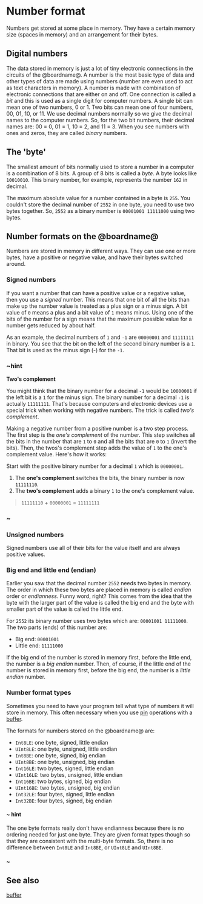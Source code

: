 # Number format

Numbers get stored at some place in memory. They have a certain memory size (spaces in memory) and an arrangement for their bytes.

## Digital numbers

The data stored in memory is just a lot of tiny electronic connections in the circuits of the @boardname@. A number is the most basic type of data and other types of data are made using numbers (number are even used to act as text characters in memory). A number is made with combination of electronic connections that are either on and off. One connection is called a _bit_ and this is used as a single digit for computer numbers. A single bit can mean one of two numbers, 0 or 1. Two bits can mean one of four numbers, 00, 01, 10, or 11. We use decimal numbers normally so we give the decimal names to the computer numbers. So, for the two bit numbers, their decimal names are: 00 = 0, 01 = 1, 10 = 2, and 11 = 3. When you see numbers with ones and zeros, they are called _binary_ numbers.

## The 'byte'

The smallest amount of bits normally used to store a number in a computer is a combination of 8 bits. A group of 8 bits is called a _byte_. A byte looks like `10010010`. This binary number, for example, represents the number `162` in decimal.

The maximum absolute value for a number contained in a byte is `255`. You couldn't store the decimal number of `2552` in one byte, you need to use two bytes together. So, `2552` as a binary number is `00001001 11111000` using two bytes.

## Number formats on the @boardname@ 

Numbers are stored in memory in different ways. They can use one or more bytes, have a positive or negative value, and have their bytes switched around.

### Signed numbers

If you want a number that can have a positive value or a negative value, then you use a _signed_ number. This means that one bit of all the bits than make up the number value is treated as a plus sign or a minus sign. A bit value of `0` means a plus and a bit value of `1` means minus. Using one of the bits of the number for a sign means that the maximum possible value for a number gets reduced by about half.

As an example, the decimal numbers of `1` and `-1` are `00000001` and `11111111` in binary. You see that the bit on the left of the second binary number is a `1`. That bit is used as the minus sign (-) for the `-1`. 

### ~hint
**Two's complement**

You might think that the binary number for a decimal `-1` would be `10000001` if the left bit is a `1` for the minus sign. The binary number for a decimal `-1` is actually `11111111`. That's because computers and electronic devices use a special trick when working with negative numbers. The trick is called _two's complement_.

Making a negative number from a positive number is a two step process. The first step is the _one's complement_ of the number. This step switches all the bits in the number that are `1` to `0` and all the bits that are `0` to `1` (invert the bits). Then, the twos's complement step adds the value of `1` to the one's complement value. Here's how it works:

Start with the positive binary number for a decimal `1` which is `00000001`.
1. The **one's complement** switches the bits, the binary number is now `11111110`.
2. The **two's complement** adds a binary `1` to the one's complement value.

>`11111110` + `00000001` = `11111111`
### ~

### Unsigned numbers

Signed numbers use all of their bits for the value itself and are always positive values.

### Big end and little end (endian)

Earlier you saw that the decimal number `2552` needs two bytes in memory. The order in which these two bytes are placed in memory is called _endian_ order or _endianness_. Funny word, right? This comes from the idea that the byte with the larger part of the value is called the big end and the byte with smaller part of the value is called the little end.

For `2552` its binary number uses two bytes which are: `00001001 11111000`. The two parts (ends) of this number are:

* Big end: `00001001`
* Little end: `11111000`

If the big end of the number is stored in memory first, before the little end, the number is a _big endian_ number. Then, of course, if the little end of the number is stored in memory first, before the big end, the number is a _little endian_ number.

### Number format types

Sometimes you need to have your program tell what type of numbers it will store in memory. This often necessary when you use [pin](/makecode-blockeditor/reference/pins) operations with a [buffer](/types/buffer).

The formats for numbers stored on the @boardname@ are:

* `Int8LE`: one byte, signed, little endian 
* `UInt8LE`: one byte, unsigned, little endian
* `Int8BE`: one byte, signed, big endian
* `UInt8BE`: one byte, unsigned, big endian
* `Int16LE`: two bytes, signed, little endian
* `UInt16LE`: two bytes, unsigned, little endian
* `Int16BE`: two bytes, signed, big endian
* `UInt16BE`: two bytes, unsigned, big endian
* `Int32LE`: four bytes, signed, little endian
* `Int32BE`: four bytes, signed, big endian

#### ~ hint

The one byte formats really don't have endianness because there is no ordering needed for just one byte. They are given format types though so that they are consistent with the multi-byte formats. So, there is no difference between `Int8LE` and `Int8BE`, or `UInt8LE` and `UInt8BE`.

#### ~

## See also

[buffer](/types/buffer)
